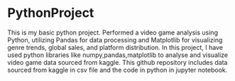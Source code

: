 # PythonProject
This is my basic python project.
Performed a video game analysis using Python, utilizing Pandas for data processing and Matplotlib for visualizing genre trends, global sales, and platform distribution.
In this project, I have used python libraries like numpy,pandas,matplotlib to analyse and visualize video game data sourced from kaggle.
This github repository includes data sourced from kaggle in csv file and the code in python in jupyter notebook.

